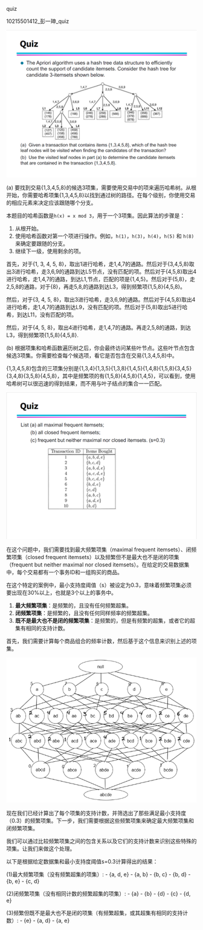 quiz

10215501412\_彭一珅\_quiz

![image-20240326180611547](assets/image-20240326180611547.png)

(a) 要找到交易{1,3,4,5,8}的候选3项集，需要使用交易中的项来遍历哈希树。从根开始，你需要哈希项集{1,3,4,5,8}以找到通过树的路径。在每个级别，你使用交易的相应元素来决定应该跟随哪个分支。

本题目的哈希函数是`h(x) = x mod 3`，用于一个3项集。因此算法的步骤是：

1. 从根开始。
2. 使用哈希函数对第一个项进行操作。例如，`h(1)`，`h(3)`，`h(4)`，`h(5)` 和 `h(8)` 来确定要跟随的分支。
3. 继续下一级，使用剩余的项。

首先，对于{1, 3, 4, 5, 8}，取出1进行哈希，走1,4,7的通路。然后对于{3,4,5,8}取出3进行哈希，走3,6,9的通路到达L5节点，没有匹配的项。然后对于{4,5,8}取出4进行哈希，走1,4,7的通路，到达L1,节点，匹配的项是{1,4,5}。然后对于{5,8}，走2,5,8的通路，对于{8}，再走5,8,的通路到达L3，得到频繁项{1,5,8}{4,5,8}。

然后，对于{3, 4, 5, 8}，取出3进行哈希，走3,6,9的通路。然后对于{4,5,8}取出4进行哈希，走1,4,7的通路到达L9，没有匹配的项。然后对于{5,8}取出5进行哈希，到达L11，没有匹配的项。

然后，对于{4, 5, 8}，取出4进行哈希，走1,4,7的通路。再走2,5,8的通路，到达L3，得到频繁项{1,5,8}{4,5,8}.

(b) 根据项集和哈希函数遍历树之后，你会最终访问某些叶节点。这些叶节点包含候选3项集。你需要检查每个候选项，看它是否包含在交易{1,3,4,5,8}中。

{1,3,4,5,8}包含的三项集分别是{1,3,4}{1,3,5}{1,3,8}{1,4,5}{1,4,8}{1,5,8}{3,4,5}{3,4,8}{3,5,8}{4,5,8}，其中是频繁项的有{1,5,8}{4,5,8}{1,4,5}，可以看到，使用哈希树可以很迅速的得到结果，而不用与叶子结点的集合一一匹配。



![image-20240326180655941](assets/image-20240326180655941.png)

在这个问题中，我们需要找到最大频繁项集（maximal frequent itemsets）、闭频繁项集（closed frequent itemsets）以及频繁但不是最大也不是闭的项集（frequent but neither maximal nor closed itemsets）。在给定的交易数据集中，每个交易都有一个事务ID和一组购买的商品。

在这个特定的案例中，最小支持度阈值（s）被设定为0.3，意味着频繁项集必须要出现在30%以上，也就是3个以上的事务中。

1. **最大频繁项集**：是频繁的，且没有任何频繁超集。
2. **闭频繁项集**：是频繁的，且没有任何同样频率的频繁超集。
3. **既不是最大也不是闭的频繁项集**：是频繁的，但是有频繁的超集，或者它的超集有相同的支持计数。

首先，我们需要计算每个商品组合的频率计数，然后基于这个信息来识别上述的项集。

![无标题-2023-07-15-1355(1)](assets/无标题-2023-07-15-1355(1).png)

现在我们已经计算出了每个项集的支持计数，并筛选出了那些满足最小支持度（0.3）的频繁项集。下一步，我们需要根据这些频繁项集来确定最大频繁项集和闭频繁项集。

我们可以通过比较频繁项集之间的包含关系以及它们的支持计数来识别这些特殊的项集。让我们来做这个处理。

以下是根据给定数据集和最小支持度阈值s=0.3计算得出的结果：

(1)最大频繁项集（没有频繁超集的项集）:
 \- {a, d, e}
 \- {a, b}
 \- {b, c}
 \- {b, d}
 \- {b, e}
 \- {c, d}


(2)闭频繁项集（没有相同计数的频繁超集的项集）:
 \- {a}
 \- {b}
 \- {d}
 \- {c}
 \- {d, e}


(3)频繁但既不是最大也不是闭的项集（有频繁超集，或其超集有相同的支持计数）:
 \- {e}
 \- {a, d}
 \- {a, e}

